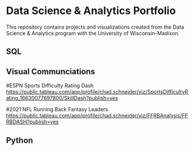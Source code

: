 # Data Science & Analytics Portfolio
This repository contains projects and visualizations created from the Data Science & Analytics program with the University of Wisconsin-Madison.

## SQL

## Visual Communciations

#ESPN Sports Difficulty Rating Dash
https://public.tableau.com/app/profile/chad.schneider/viz/SportsDifficultyRating_16630077697800/SkillDash?publish=yes

#2021 NFL Running Back Fantasy Leaders
https://public.tableau.com/app/profile/chad.schneider/viz/FFRBAnalysis/FFRBDASH?publish=yes

## Python
